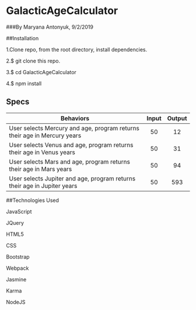 # GalacticAgeCalculator

###By Maryana Antonyuk, 9/2/2019

##Installation

1.Clone repo, from the root directory, install dependencies.

2.$ git clone this repo.

3.$ cd GalacticAgeCalculator

4.$ npm install

## Specs
| Behaviors       | Input          | Output      |
| ---------------- |:------------:| :--------------:|
| User selects Mercury and age, program returns their age in Mercury years | 50 | 12 |
| User selects Venus and age, program returns their age in Venus years | 50 | 31 |
| User selects Mars and age, program returns their age in Mars years | 50 | 94 |
| User selects Jupiter and age, program returns their age in Jupiter years | 50 | 593 |
 

##Technologies Used

JavaScript

JQuery

HTML5

CSS

Bootstrap

Webpack

Jasmine

Karma

NodeJS

